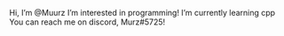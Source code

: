 Hi, I’m @Muurz
I’m interested in programming!
I’m currently learning cpp
You can reach me on discord, Murz#5725!
